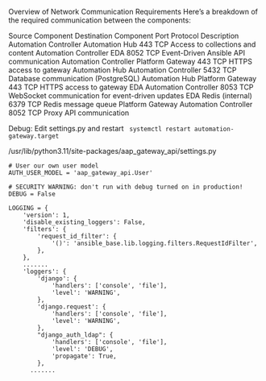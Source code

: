 Overview of Network Communication Requirements
Here’s a breakdown of the required communication between the components:

Source Component	Destination Component	Port	Protocol	Description
Automation Controller	Automation Hub	443	TCP	Access to collections and content
Automation Controller	EDA	8052	TCP	Event-Driven Ansible API communication
Automation Controller	Platform Gateway	443	TCP	HTTPS access to gateway
Automation Hub	Automation Controller	5432	TCP	Database communication (PostgreSQL)
Automation Hub	Platform Gateway	443	TCP	HTTPS access to gateway
EDA	Automation Controller	8053	TCP	WebSocket communication for event-driven updates
EDA	Redis (internal)	6379	TCP	Redis message queue
Platform Gateway	Automation Controller	8052	TCP	Proxy API communication


Debug: Edit settings.py and restart ` systemctl restart automation-gateway.target`

/usr/lib/python3.11/site-packages/aap_gateway_api/settings.py

```
# User our own user model
AUTH_USER_MODEL = 'aap_gateway_api.User'

# SECURITY WARNING: don't run with debug turned on in production!
DEBUG = False

LOGGING = {
    'version': 1,
    'disable_existing_loggers': False,
    'filters': {
        'request_id_filter': {
            '()': 'ansible_base.lib.logging.filters.RequestIdFilter',
        },
    },
    .......
    'loggers': {
        'django': {
            'handlers': ['console', 'file'],
            'level': 'WARNING',
        },
        'django.request': {
            'handlers': ['console', 'file'],
            'level': 'WARNING',
        },
        "django_auth_ldap": {
            'handlers': ['console', 'file'],
            'level': 'DEBUG',
            'propagate': True,
        },
      .......
```




